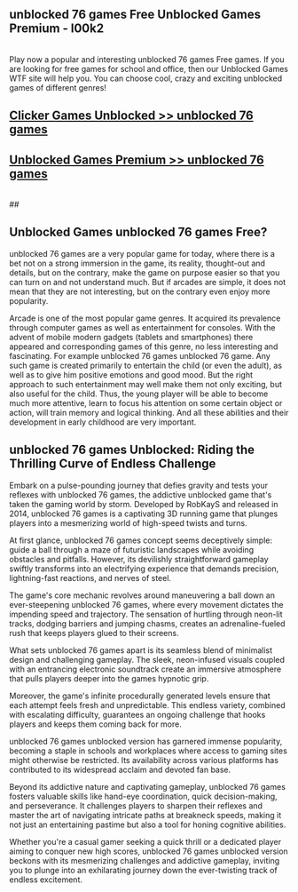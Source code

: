 ## unblocked 76 games Free Unblocked Games Premium - l00k2 <br>
<br>
Play now a popular and interesting unblocked 76 games Free games. If you are looking for free games for school and office, then our Unblocked Games WTF site will help you. You can choose cool, crazy and exciting unblocked games of different genres!


##  [Clicker Games Unblocked >> unblocked 76 games](http://freeplayer.one?title=unblocked_76_games&ref=04)

##  [Unblocked Games Premium >> unblocked 76 games](http://freeplayer.one?title=unblocked_76_games&ref=04)
  <br>
  ##



## Unblocked Games unblocked 76 games Free?

unblocked 76 games are a very popular game for today, where there is a bet not on a strong immersion in the game, its reality, thought-out and details, but on the contrary, make the game on purpose easier so that you can turn on and not understand much. But if arcades are simple, it does not mean that they are not interesting, but on the contrary even enjoy more popularity.

Arcade is one of the most popular game genres. It acquired its prevalence through computer games as well as entertainment for consoles. With the advent of mobile modern gadgets (tablets and smartphones) there appeared and corresponding games of this genre, no less interesting and fascinating. For example unblocked 76 games unblocked 76 game. Any such game is created primarily to entertain the child (or even the adult), as well as to give him positive emotions and good mood. But the right approach to such entertainment may well make them not only exciting, but also useful for the child. Thus, the young player will be able to become much more attentive, learn to focus his attention on some certain object or action, will train memory and logical thinking. And all these abilities and their development in early childhood are very important.

##  unblocked 76 games Unblocked: Riding the Thrilling Curve of Endless Challenge

Embark on a pulse-pounding journey that defies gravity and tests your reflexes with unblocked 76 games, the addictive unblocked game that's taken the gaming world by storm. Developed by RobKayS and released in 2014, unblocked 76 games is a captivating 3D running game that plunges players into a mesmerizing world of high-speed twists and turns.

At first glance, unblocked 76 games concept seems deceptively simple: guide a ball through a maze of futuristic landscapes while avoiding obstacles and pitfalls. However, its devilishly straightforward gameplay swiftly transforms into an electrifying experience that demands precision, lightning-fast reactions, and nerves of steel.

The game's core mechanic revolves around maneuvering a ball down an ever-steepening unblocked 76 games, where every movement dictates the impending speed and trajectory. The sensation of hurtling through neon-lit tracks, dodging barriers and jumping chasms, creates an adrenaline-fueled rush that keeps players glued to their screens.

What sets unblocked 76 games apart is its seamless blend of minimalist design and challenging gameplay. The sleek, neon-infused visuals coupled with an entrancing electronic soundtrack create an immersive atmosphere that pulls players deeper into the games hypnotic grip.

Moreover, the game's infinite procedurally generated levels ensure that each attempt feels fresh and unpredictable. This endless variety, combined with escalating difficulty, guarantees an ongoing challenge that hooks players and keeps them coming back for more.

unblocked 76 games unblocked version has garnered immense popularity, becoming a staple in schools and workplaces where access to gaming sites might otherwise be restricted. Its availability across various platforms has contributed to its widespread acclaim and devoted fan base.

Beyond its addictive nature and captivating gameplay, unblocked 76 games fosters valuable skills like hand-eye coordination, quick decision-making, and perseverance. It challenges players to sharpen their reflexes and master the art of navigating intricate paths at breakneck speeds, making it not just an entertaining pastime but also a tool for honing cognitive abilities.

Whether you're a casual gamer seeking a quick thrill or a dedicated player aiming to conquer new high scores, unblocked 76 games unblocked version beckons with its mesmerizing challenges and addictive gameplay, inviting you to plunge into an exhilarating journey down the ever-twisting track of endless excitement.